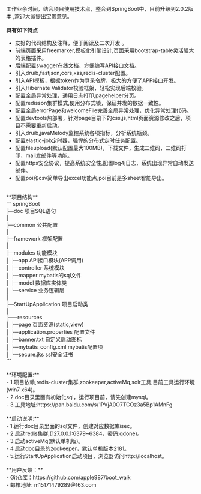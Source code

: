 ﻿工作业余时间，结合项目使用技术点，整合到SpringBoot中，目前升级到2.0.2版本 ,欢迎大家提出宝贵意见。<br>
 <br> 
**具有如下特点**   
- 友好的代码结构及注释，便于阅读及二次开发 。<br>
- 前端页面采用freemarker,模板化引擎设计,页面采用bootstrap-table灵活强大的表格插件。<br>
- 后端配置swagger在线文档，方便编写API接口文档。 <br>
- 引入druib,fastjson,cors,xss,redis-cluster配置。<br>
- 引入API模板，根据token作为登录令牌，极大的方便了APP接口开发。<br>
- 引入Hibernate Validator校验框架，轻松实现后端校验。<br>
- 配置全局异常处理，通用日志打印,pagehelper分页。<br>
- 配置redisson集群模式,使用分布式锁，保证并发的数据一致性。<br>
- 配置全局errorPage和welcomeFile完善全局异常处理，优化异常处理代码。<br>
- 配置devtools热部署，针对page目录下的css,js,html页面资源修改之后，项目不需要重新启动。<br>
- 引入druib,javaMelody监控系统各项指标，分析系统瓶颈。<br>
- 配置elastic-job定时器，强悍的分布式定时任务配置。<br>
- 配置fileupload(默认配置最大100MB)，下载文件，生成二维码，二维码打印，mail发邮件等功能。<br>
- 配置https安全协议，提高系统安全性,配置log4j日志，系统出现异常自动发送邮件。<br>
- 配置poi和csv简单导出excel功能点,poi目前是多sheet智能导出。<br>
 <br> 
**项目结构** <br>
```
springBoot<br>
├─doc  项目SQL语句<br>
│ <br>
├─common 公共配置<br>
│ <br>
├─framework 框架配置<br>
│ <br>
├─modules 功能模块<br>
│  ├─app API接口模块(APP调用)<br>
│  ├─controller 系统模块<br>
│  ├─mapper  mybatis的sql文件<br>
│  ├─model   数据库实体类<br>
│  └─service 业务逻辑层<br>
│ <br>
├─StartUpApplication 项目启动类<br>
│  <br>
├──resources <br>
│  ├─page 页面资源(static,view)<br>
│  ├─application.properties 配置文件<br>
│  ├─banner.txt  自定义启动图标<br>
│  ├─mybatis_config.xml mybatis配置项<br>
│  └─secure.jks  ssl安全证书<br>
```
<br> 
<br> 
 **环境配置:**<br>
- 1.项目依赖,redis-cluster集群,zookeeper,activeMq,solr工具,目前工具运行环境(win7 x64)。<br>
- 2.doc目录里面有初始化sql，运行项目前，请先创建mysql。<br>
- 3.工具地址:https://pan.baidu.com/s/1PVjA0O7TCOz3a5Bp1AMnFg
<br> 
<br> 	 
 **启动说明:**<br>
- 1.运行doc目录里面的sql文件，创建对应数据库isec。<br>
- 2.启动redis集群,(127.0.0.1:6379~6384，密码:qdone)。<br>
- 3.启动activeMq(默认单机版)。<br>
- 4.启动doc目录的zookeeper，默认单机版本2181。<br>
- 5.运行StartUpApplication启动项目，浏览器访问http://localhost。<br>
 <br> 	
 **用户反馈：**<br>
- Git仓库：https://github.com/apple987/boot_walk <br>
-  邮箱地址: m15171479289@163.com <br>
		
		

        